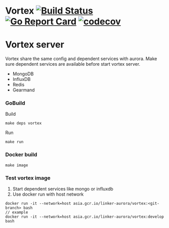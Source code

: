 Vortex [![Build Status](https://travis-ci.org/linkernetworks/vortex.svg?branch=develop)](https://travis-ci.org/linkernetworks/vortex) [![Go Report Card](https://goreportcard.com/badge/github.com/linkernetworks/vortex)](https://goreportcard.com/report/github.com/linkernetworks/vortex) [![codecov](https://codecov.io/gh/linkernetworks/vortex/branch/develop/graph/badge.svg)](https://codecov.io/gh/linkernetworks/vortex)
===

# Vortex server

Vortex share the same config and dependent services with aurora. Make sure dependent services are available before start vortex server.

- MongoDB
- InfluxDB
- Redis
- Gearmand

### GoBuild

Build
```
make deps vortex
```

Run
```
make run
```

### Docker build

```
make image
```

### Test vortex image

1. Start dependent services like mongo or influxdb
2. Use docker run with host network

```
docker run -it --network=host asia.gcr.io/linker-aurora/vortex:<git-branch> bash
// example
docker run -it --network=host asia.gcr.io/linker-aurora/vortex:develop bash
```
